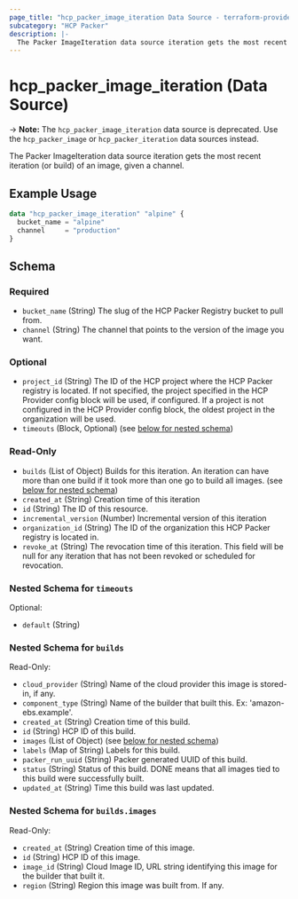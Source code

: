 ```yaml
---
page_title: "hcp_packer_image_iteration Data Source - terraform-provider-hcp"
subcategory: "HCP Packer"
description: |-
  The Packer ImageIteration data source iteration gets the most recent iteration (or build) of an image, given a channel.
---
```


# hcp_packer_image_iteration (Data Source)

-> **Note:** The `hcp_packer_image_iteration` data source is deprecated. Use the `hcp_packer_image` or `hcp_packer_iteration` data sources instead.

The Packer ImageIteration data source iteration gets the most recent iteration (or build) of an image, given a channel.

## Example Usage

```terraform
data "hcp_packer_image_iteration" "alpine" {
  bucket_name = "alpine"
  channel     = "production"
}
```

## Schema

### Required

- `bucket_name` (String) The slug of the HCP Packer Registry bucket to pull from.
- `channel` (String) The channel that points to the version of the image you want.

### Optional

- `project_id` (String) The ID of the HCP project where the HCP Packer registry is located. If not specified, the project specified in the HCP Provider config block will be used, if configured. If a project is not configured in the HCP Provider config block, the oldest project in the organization will be used.
- `timeouts` (Block, Optional) (see [below for nested schema](#nestedblock--timeouts))

### Read-Only

- `builds` (List of Object) Builds for this iteration. An iteration can have more than one build if it took more than one go to build all images. (see [below for nested schema](#nestedatt--builds))
- `created_at` (String) Creation time of this iteration
- `id` (String) The ID of this resource.
- `incremental_version` (Number) Incremental version of this iteration
- `organization_id` (String) The ID of the organization this HCP Packer registry is located in.
- `revoke_at` (String) The revocation time of this iteration. This field will be null for any iteration that has not been revoked or scheduled for revocation.

<a id="nestedblock--timeouts"></a>
### Nested Schema for `timeouts`

Optional:

- `default` (String)


<a id="nestedatt--builds"></a>
### Nested Schema for `builds`

Read-Only:

- `cloud_provider` (String) Name of the cloud provider this image is stored-in, if any.
- `component_type` (String) Name of the builder that built this. Ex: 'amazon-ebs.example'.
- `created_at` (String) Creation time of this build.
- `id` (String) HCP ID of this build.
- `images` (List of Object) (see [below for nested schema](#nestedobjatt--builds--images))
- `labels` (Map of String) Labels for this build.
- `packer_run_uuid` (String) Packer generated UUID of this build.
- `status` (String) Status of this build. DONE means that all images tied to this build were successfully built.
- `updated_at` (String) Time this build was last updated.

<a id="nestedobjatt--builds--images"></a>
### Nested Schema for `builds.images`

Read-Only:

- `created_at` (String) Creation time of this image.
- `id` (String) HCP ID of this image.
- `image_id` (String) Cloud Image ID, URL string identifying this image for the builder that built it.
- `region` (String) Region this image was built from. If any.

